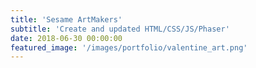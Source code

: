 ```yaml
---
title: 'Sesame ArtMakers'
subtitle: 'Create and updated HTML/CSS/JS/Phaser'
date: 2018-06-30 00:00:00
featured_image: '/images/portfolio/valentine_art.png'
---
```


